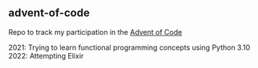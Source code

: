 ## advent-of-code
Repo to track my participation in the [Advent of Code](https://adventofcode.com/)

2021: Trying to learn functional programming concepts using Python 3.10
2022: Attempting Elixir 
